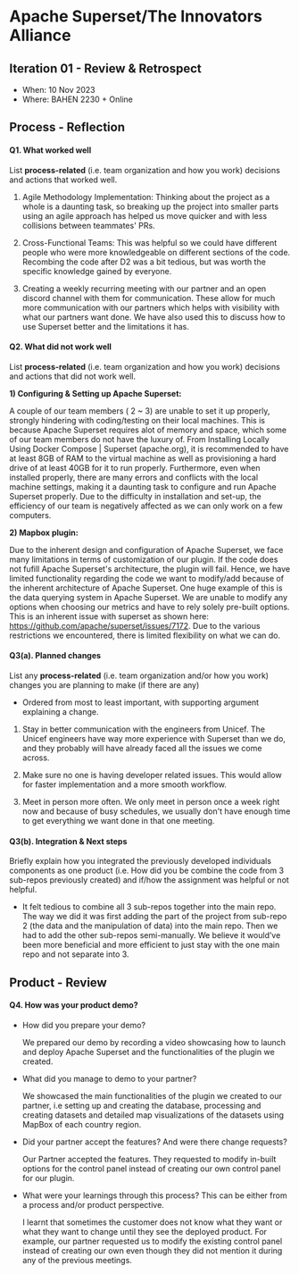 
# Apache Superset/The Innovators Alliance


## Iteration 01 - Review & Retrospect

 * When: 10 Nov 2023
 * Where: BAHEN 2230 + Online

## Process - Reflection


#### Q1. What worked well

List **process-related** (i.e. team organization and how you work) decisions and actions that worked well.

1) Agile Methodology Implementation: Thinking about the project as a whole is a daunting task, so breaking up the project into smaller parts using an agile approach has helped us move quicker and with less collisions between teammates' PRs.

2) Cross-Functional Teams: This was helpful so we could have different people who were more knowledgeable on different sections of the code. Recombing the code after D2 was a bit tedious, but was worth the specific knowledge gained by everyone.

3) Creating a weekly recurring meeting with our partner and an open discord channel with them for communication. These allow for much more communication with our partners which helps with visibility with what our partners want done. We have also used this to discuss how to use Superset better and the limitations it has.


#### Q2. What did not work well

List **process-related** (i.e. team organization and how you work) decisions and actions that did not work well.

**1) Configuring & Setting up Apache Superset:**

A couple of our team members ( 2 ~ 3) are unable to set it up properly, strongly hindering with coding/testing on their local machines. This is because Apache Superset requires alot of memory and space, which some of our team members do not have the luxury of. From Installing Locally Using Docker Compose | Superset (apache.org), it is recommended to have at least 8GB of RAM to the virtual machine as well as provisioning a hard drive of at least 40GB for it to run properly. Furthermore, even when installed properly, there are many errors and conflicts with the local machine settings, making it a daunting task to configure and run Apache Superset properly. Due to the difficulty in installation and set-up, the efficiency of our team is negatively affected as we can only work on a few computers. 

**2) Mapbox plugin:**
 
Due to the inherent design and configuration of Apache Superset, we face many limitations in terms of customization of our plugin. If the code does not fufill Apache Superset's architecture, the plugin will fail. Hence, we have limited functionality regarding the code we want to modify/add because of the inherent architecture of Apache Superset. One huge example of this is the data querying system in Apache Superset. We are unable to modify any options when choosing our metrics and have to rely solely pre-built options. This is an inherent issue with superset as shown here: https://github.com/apache/superset/issues/7172. Due to the various restrictions we encountered, there is limited flexibility on what we can do. 

#### Q3(a). Planned changes

List any **process-related** (i.e. team organization and/or how you work) changes you are planning to make (if there are any)

 * Ordered from most to least important, with supporting argument explaining a change.
1) Stay in better communication with the engineers from Unicef. The Unicef engineers have way more experience with Superset than we do, and they probably will have already faced all the issues we come across.

2) Make sure no one is having developer related issues. This would allow for faster implementation and a more smooth workflow.

3) Meet in person more often. We only meet in person once a week right now and because of busy schedules, we usually don't have enough time to get everything we want done in that one meeting.

#### Q3(b). Integration & Next steps
Briefly explain how you integrated the previously developed individuals components as one product (i.e. How did you be combine the code from 3 sub-repos previously created) and if/how the assignment was helpful or not helpful.

 * It felt tedious to combine all 3 sub-repos together into the main repo. The way we did it was first adding the part of the project from sub-repo 2 (the data and the manipulation of data) into the main repo. Then we had to add the other sub-repos semi-manually. We believe it would’ve been more beneficial and more efficient to just stay with the one main repo and not separate into 3.


## Product - Review

#### Q4. How was your product demo?
* How did you prepare your demo?

  We prepared our demo by recording a video showcasing how to launch and deploy Apache Superset and the functionalities of the plugin we created.

* What did you manage to demo to your partner?
  
   We showcased the main functionalities of the plugin we created to our partner, i.e setting up and creating the database, processing and creating datasets and detailed map visualizations of the datasets using MapBox of each country region.

 * Did your partner accept the features? And were there change requests?
   
   Our Partner accepted the features. They requested to modify in-built options for the control panel instead of creating our own control panel for our plugin.
   
 * What were your learnings through this process? This can be either from a process and/or product perspective.

   I learnt that sometimes the customer does not know what they want or what they want to change until they see the deployed product. For example, our partner requested us to modify the existing control panel instead of creating our own even though they did not mention it during any of the previous meetings.
